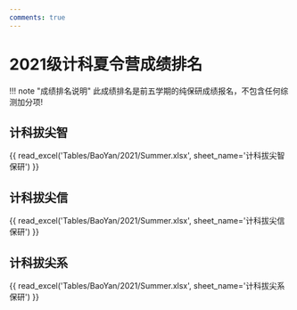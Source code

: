```yaml
---
comments: true
---
```

# 2021级计科夏令营成绩排名

!!! note "成绩排名说明"
    此成绩排名是前五学期的纯保研成绩报名，不包含任何综测加分项!

## 计科拔尖智

{{ read_excel('Tables/BaoYan/2021/Summer.xlsx', sheet_name='计科拔尖智保研') }}

## 计科拔尖信

{{ read_excel('Tables/BaoYan/2021/Summer.xlsx', sheet_name='计科拔尖信保研') }}

## 计科拔尖系

{{ read_excel('Tables/BaoYan/2021/Summer.xlsx', sheet_name='计科拔尖系保研') }}